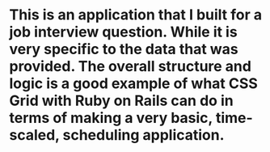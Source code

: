 <h1> 
  This is an application that I built for a job interview question. While it is very specific to the data that was provided. The overall structure and logic is a good example of what CSS Grid with Ruby on Rails can do in terms of making a very basic, time-scaled, scheduling application. 
</h1>
